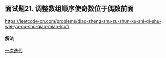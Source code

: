 ## 面试题21. 调整数组顺序使奇数位于偶数前面

https://leetcode-cn.com/problems/diao-zheng-shu-zu-shun-xu-shi-qi-shu-wei-yu-ou-shu-qian-mian-lcof/


#### 解法  

[一次迭代](_1.py)

